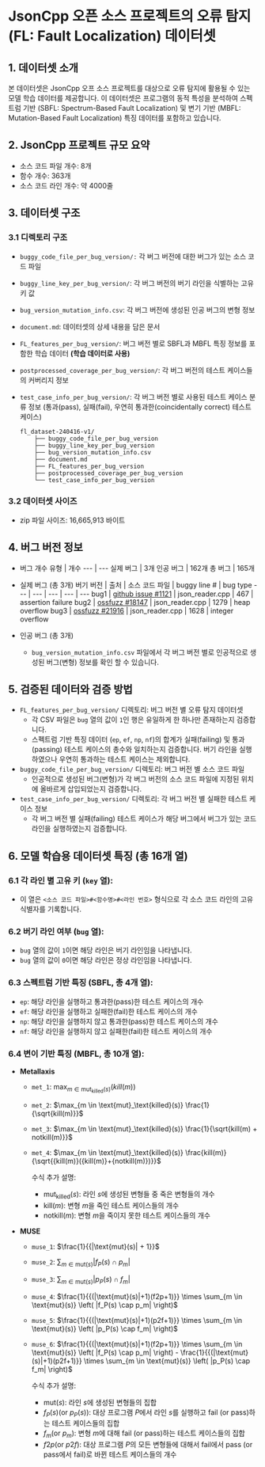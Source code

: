 # JsonCpp 오픈 소스 프로젝트의 오류 탐지 (FL: Fault Localization) 데이터셋


## 1. 데이터셋 소개
본 데이터셋은 JsonCpp 오프 소스 프로젝트를 대상으로 오류 탐지에 활용될 수 있는 모델 학습 데이터를 제공합니다. 이 데이터셋은 프로그램의 동적 특성을 분석하여 스펙트럼 기반 (SBFL: Spectrum-Based Fault Localization) 및 변기 기반 (MBFL: Mutation-Based Fault Localization) 특징 데이터를 포함하고 있습니다.


## 2. JsonCpp 프로젝트 규모 요약
* 소스 코드 파일 개수: 8개
* 함수 개수: 363개
* 소스 코드 라인 개수: 약 4000줄


## 3. 데이터셋 구조

### 3.1 디렉토리 구조
* ``buggy_code_file_per_bug_version/:`` 각 버그 버전에 대한 버그가 있는 소스 코드 파일
* ``buggy_line_key_per_bug_version/``: 각 버그 버전의 버기 라인을 식별하는 고유 키 값
* ``bug_version_mutation_info.csv``: 각 버그 버전에 생성된 인공 버그의 변형 정보
* ``document.md``: 데이터셋의 상세 내용을 담은 문서
* ``FL_features_per_bug_version/``: 버그 버전 별로 SBFL과 MBFL 특징 정보를 포함한 학습 데이터 **(학습 데이터로 사용)**
* ``postprocessed_coverage_per_bug_version/``: 각 버그 버전의 테스트 케이스들의 커버리지 정보
* ``test_case_info_per_bug_version/``: 각 버그 버전 별로 사용된 테스트 케이스 분류 정보 (통과(pass), 실패(fail), 우연히 통과한(coincidentally correct) 테스트 케이스)

    ```
    fl_dataset-240416-v1/
        ├── buggy_code_file_per_bug_version
        ├── buggy_line_key_per_bug_version
        ├── bug_version_mutation_info.csv
        ├── document.md
        ├── FL_features_per_bug_version
        ├── postprocessed_coverage_per_bug_version
        └── test_case_info_per_bug_version
    ```

### 3.2 데이터셋 사이즈
* zip 파일 사이즈: 16,665,913 바이트

## 4. 버그 버전 정보
* 버그 개수
    유형 | 개수
    --- | ---
    실제 버그 | 3개
    인공 버그 | 162개
    총 버그 | 165개

* 실제 버그 (총 3개)
    버기 버전 | 출처 | 소스 코드 파일  | buggy line # | bug type
    --- | --- | --- | --- | ---
    bug1 | [github issue #1121](https://github.com/open-source-parsers/jsoncpp/issues/1121) | json_reader.cpp | 467 | assertion failure
    bug2 | [ossfuzz #18147](https://bugs.chromium.org/p/oss-fuzz/issues/detail?id=18147&q=jsoncpp&can=1&sort=-summary) | json_reader.cpp |  1279 | heap overflow
    bug3 | [ossfuzz #21916](https://bugs.chromium.org/p/oss-fuzz/issues/detail?id=21916&q=jsoncpp&can=1) | json_reader.cpp | 1628 | integer overflow

* 인공 버그 (총 3개)
    * ``bug_version_mutation_info.csv`` 파일에서 각 버그 버전 별로 인공적으로 생성된 버그(변형) 정보를 확인 할 수 있습니다.


## 5. 검증된 데이터와 검증 방법
* ``FL_features_per_bug_version/`` 디렉토리: 버그 버전 별 오류 탐지 데이터셋
    * 각 CSV 파일은 ``bug`` 열의 값이 ``1``인 행은 유일하게 한 하나만 존재하는지 검증합니다.
    * 스펙트럼 기반 특징 데이터 (``ep``, ``ef``, ``np``, ``nf``)의 합계가 실패(failing) 및 통과(passing) 테스트 케이스의 총수와 일치하는지 검증합니다. 버기 라인을 실행하였으나 우연히 통과하는 테스트 케이스는 제외합니다.
* ``buggy_code_file_per_bug_version/`` 디렉토리: 버그 버전 별 소스 코드 파일
    * 인공적으로 생성된 버그(변형)가 각 버그 버전의 소스 코드 파일에 지정된 위치에 올바르게 삽입되었는지 검증합니다.
* ``test_case_info_per_bug_version/`` 디렉토리: 각 버그 버전 별 실패한 테스트 케이스 정보
    * 각 버그 버전 별 실패(failing) 테스트 케이스가 해당 버그에서 버그가 있는 코드 라인을 실행하였는지 검증합니다.


## 6. 모델 학습용 데이터셋 특징 (총 16개 열)
### 6.1 각 라인 별 고유 키 (``key`` 열):
* 이 열은 ``<소스 코드 파일>#<함수명>#<라인 번호>`` 형식으로 각 소스 코드 라인의 고유 식별자를 기록합니다.

### 6.2 버기 라인 여부 (``bug`` 열):
* ``bug`` 열의 값이 ``1``이면 해당 라인은 버기 라인임을 나타냅니다.
* ``bug`` 열의 값이 ``0``이면 해당 라인은 정상 라인임을 나타냅니다.

### 6.3 스펙트럼 기반 특징 (SBFL, 총 4개 열):
* ``ep``: 해당 라인을 실행하고 통과한(pass)한 테스트 케이스의 개수
* ``ef``: 해당 라인을 실행하고 실패한(fail)한 테스트 케이스의 개수
* ``np``: 해당 라인을 실행하지 않고 통과한(pass)한 테스트 케이스의 개수
* ``nf``: 해당 라인을 실행하지 않고 실패한(fail)한 테스트 케이스의 개수

### 6.4 변이 기반 특징 (MBFL, 총 10개 열):
* **Metallaxis**
    * ``met_1``: $\max_{m \in \text{mut}_\text{killed}(s)} (kill(m))$
    * ``met_2``: $\max_{m \in \text{mut}_\text{killed}(s)} \frac{1}{\sqrt{kill(m)}}$
    * ``met_3``: $\max_{m \in \text{mut}_\text{killed}(s)} \frac{1}{\sqrt{kill(m) + notkill(m)}}$
    * ``met_4``: $\max_{m \in \text{mut}_\text{killed}(s)} \frac{kill(m)}{\sqrt{{kill(m)}({kill(m)}+{notkill(m)})}}$

        수식 추가 설명:
        * $\text{mut}_\text{killed}(s)$: 라인 $s$에 생성된 변형들 중 죽은 변형들의 개수
        * $\text{kill}(m)$: 변형 $m$을 죽인 테스트 케이스들의 개수
        * $\text{notkill}(m)$: 변형 $m$을 죽이지 못한 테스트 케이스들의 개수

* **MUSE**
    * ``muse_1``: $\frac{1}{{|\text{mut}(s)| + 1}}$
    * ``muse_2``: $\sum_{m \in \text{mut}(s)} |f_P(s) \cap p_m|$
    * ``muse_3``: $\sum_{m \in \text{mut}(s)} |p_P(s) \cap f_m|$
    * ``muse_4``: $\frac{1}{{(|\text{mut}(s)|+1)(f2p+1)}} \times \sum_{m \in \text{mut}(s)} \left( |f_P(s) \cap p_m| \right)$
    * ``muse_5``: $\frac{1}{{(|\text{mut}(s)|+1)(p2f+1)}} \times \sum_{m \in \text{mut}(s)} \left( |p_P(s) \cap f_m| \right)$
    * ``muse_6``: $\frac{1}{{(|\text{mut}(s)|+1)(f2p+1)}} \times \sum_{m \in \text{mut}(s)} \left( |f_P(s) \cap p_m| \right) - \frac{1}{{(|\text{mut}(s)|+1)(p2f+1)}} \times \sum_{m \in \text{mut}(s)} \left( |p_P(s) \cap f_m| \right)$

        수식 추가 설명:
        - $\text{mut}(s)$: 라인 $s$에 생성된 변형들의 집합
        - $f_P(s) (\text{or } p_P(s))$: 대상 프로그램 $P$에서 라인 $s$를 실행하고 fail (or pass)하는 테스트 케이스들의 집합
        - $f_m (\text{or }p_m)$: 변형 $m$에 대해 fail (or pass)하는 테스트 케이스들의 집합
        - $f2p (\text{or }p2f)$: 대상 프로그램 $P$의 모든 변형들에 대해서 fail에서 pass (or pass에서 fail)로 바뀐 테스트 케이스들의 개수
